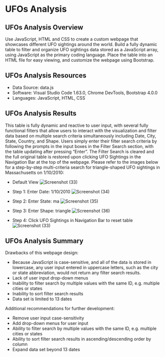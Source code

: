 # UFOs Analysis

## UFOs Analysis Overview
Use JavaScript, HTML and CSS to create a custom webpage that showcases different UFO sightings around the world. Build a fully dynamic table to filter and organize UFO sightings data stored as a JavaScript array, using JavaScript as the primary coding language. Place the table into an HTML file for easy viewing, and customize the webpage using Bootstrap.

## UFOs Analysis Resources

* Data Source: data.js
* Software: Visual Studio Code 1.63.0, Chrome DevTools, Bootstrap 4.0.0
* Languages: JavaScript, HTML, CSS

## UFOs Analysis Results
This table is fully dynamic and reactive to user input, with several fully functional filters that allow users to interact with the visualization and filter data based on multiple search criteria simultaneously including Date, City, State, Country, and Shape. Users simply enter their filter search criteria by following the prompts in the input boxes in the Filter Search section, with the table updating after pressing “Enter”. The Filter Search is cleared and the full original table is restored upon clicking UFO Sightings in the Navigation Bar at the top of the webpage. Please refer to the images below for a step-by-step multi-criteria search for triangle-shaped UFO sightings in Massachusetts on 1/10/2010:

* Default View
![Screenshot (33)](https://user-images.githubusercontent.com/92612370/147378576-89cfba16-4e19-4230-ac50-b90592b5443d.png)

* Step 1: Enter Date: 1/10/2010
![Screenshot (34)](https://user-images.githubusercontent.com/92612370/147378582-07a9606c-e869-4b77-9125-e9116d187838.png)

* Step 2: Enter State: ma
![Screenshot (35)](https://user-images.githubusercontent.com/92612370/147378586-1c78eb74-2ec8-4566-967b-9903c6c8c8d6.png)

* Step 3: Enter Shape: triangle
![Screenshot (36)](https://user-images.githubusercontent.com/92612370/147378589-bbfb8299-a026-468f-a66c-8c6e9c1d06f5.png)

* Step 4: Click UFO Sightings in Navigation Bar to reset table
![Screenshot (33)](https://user-images.githubusercontent.com/92612370/147378599-48eeed88-ea09-47a4-9b8d-07cc23b4a215.png)

## UFOs Analysis Summary
Drawbacks of this webpage design:
* Because JavaScript is case-sensitive, and all of the data is stored in lowercase, any user input entered in uppercase letters, such as the city or state abbreviation, would not return any filter search results. 
* Lack of user input drop-down menus
* Inability to filter search by multiple values with the same ID, e.g. multiple cities or states
* Inability to sort filter search results
* Data set is limited to 13 dates

Additional recommendations for further development:
* Remove user input case-sensitivity
* Add drop-down menus for user input
* Ability to filter search by multiple values with the same ID, e.g. multiple cities or states
* Ability to sort filter search results in ascending/descending order by column
* Expand data set beyond 13 dates 

